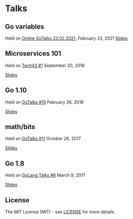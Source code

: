 # Talks


## Go variables

Held on [Online GoTalks 23.02.2021.](https://www.meetup.com/Golang-ZG/events/276446045/) February 23, 2021
[Slides](https://talks.godoc.org/github.com/dvrkps/talks/variables/variables.slide#1)


## Microservices 101

Held on [Tech43 #1](https://www.facebook.com/events/396849104184105/) September 20, 2018

[Slides](http://talks.godoc.org/github.com/dvrkps/talks/microservices101/talk.slide#1)


## Go 1.10

Held on [GoTalks #15](https://www.meetup.com/Golang-ZG/events/247644001/) February 26, 2018

[Slides](http://talks.godoc.org/github.com/dvrkps/talks/go110/talk.slide#1)


## math/bits 

Held on [GoTalks #11](https://www.meetup.com/Golang-ZG/events/244226216/) October 26, 2017

[Slides](http://talks.godoc.org/github.com/dvrkps/talks/mathbits/talk.slide#1)


## Go 1.8

Held on [GoLang Talks #6](https://www.meetup.com/Golang-ZG/events/237499164/) March 9, 2017

[Slides](http://talks.godoc.org/github.com/dvrkps/talks/go18/talk.slide#1)


## License

The MIT License (MIT) - see [LICENSE](LICENSE) for more details.
